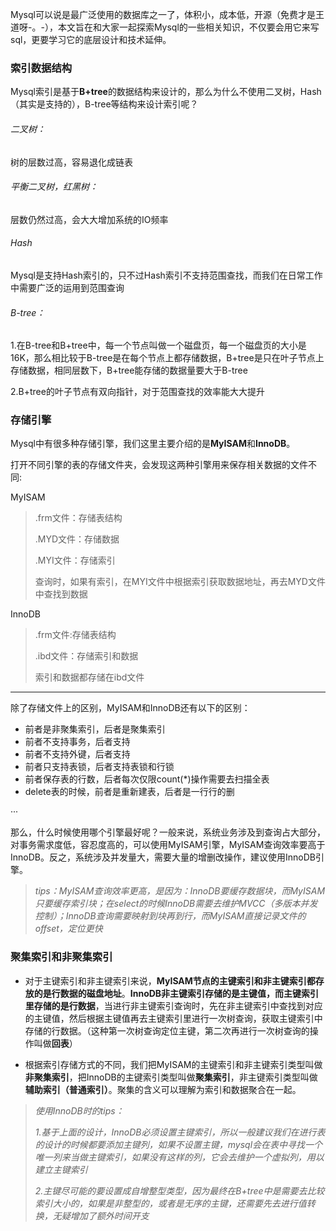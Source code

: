 Mysql可以说是最广泛使用的数据库之一了，体积小，成本低，开源（免费才是王道呀-。-），本文旨在和大家一起探索Mysql的一些相关知识，不仅要会用它来写sql，更要学习它的底层设计和技术延伸。

### 索引数据结构
Mysql索引是基于**B+tree**的数据结构来设计的，那么为什么不使用二叉树，Hash（其实是支持的），B-tree等结构来设计索引呢？
###### 二叉树：
树的层数过高，容易退化成链表
###### 平衡二叉树，红黑树：
层数仍然过高，会大大增加系统的IO频率
###### Hash
Mysql是支持Hash索引的，只不过Hash索引不支持范围查找，而我们在日常工作中需要广泛的运用到范围查询
###### B-tree：
1.在B-tree和B+tree中，每一个节点叫做一个磁盘页，每一个磁盘页的大小是16K，那么相比较于B-tree是在每个节点上都存储数据，B+tree是只在叶子节点上存储数据，相同层数下，B+tree能存储的数据量要大于B-tree

2.B+tree的叶子节点有双向指针，对于范围查找的效率能大大提升

### 存储引擎
Mysql中有很多种存储引擎，我们这里主要介绍的是**MyISAM**和**InnoDB**。

打开不同引擎的表的存储文件夹，会发现这两种引擎用来保存相关数据的文件不同:

MyISAM
> .frm文件：存储表结构
> 
> .MYD文件：存储数据
> 
> .MYI文件：存储索引
> 
> 查询时，如果有索引，在MYI文件中根据索引获取数据地址，再去MYD文件中查找到数据
   
 InnoDB
> .frm文件:存储表结构
> 
> .ibd文件：存储索引和数据
> 
> 索引和数据都存储在ibd文件

* * *
除了存储文件上的区别，MyISAM和InnoDB还有以下的区别：
* 前者是非聚集索引，后者是聚集索引
* 前者不支持事务，后者支持
* 前者不支持外键，后者支持
* 前者只支持表锁，后者支持表锁和行锁
* 前者保存表的行数，后者每次仅限count(*)操作需要去扫描全表
* delete表的时候，前者是重新建表，后者是一行行的删

···

那么，什么时候使用哪个引擎最好呢？一般来说，系统业务涉及到查询占大部分，对事务需求度低，容忍度高的，可以使用MyISAM引擎，MyISAM查询效率要高于InnoDB。反之，系统涉及并发量大，需要大量的增删改操作，建议使用InnoDB引擎。

> *tips：MyISAM查询效率更高，是因为：InnoDB要缓存数据块，而MyISAM只要缓存索引块；在select的时候InnoDB需要去维护MVCC（多版本并发控制）；InnoDB查询需要映射到块再到行，而MyISAM直接记录文件的offset，定位更快*


### 聚集索引和非聚集索引

* 对于主键索引和非主键索引来说，**MyISAM节点的主键索引和非主键索引都存放的是行数据的磁盘地址**。**InnoDB非主键索引存储的是主键值，而主键索引里存储的是行数据**，当进行非主键索引查询时，先在非主键索引中查找到对应的主键值，然后根据主键值再去主键索引里进行一次树查询，获取主键索引中存储的行数据。（这种第一次树查询定位主键，第二次再进行一次树查询的操作叫做**回表**）

* 根据索引存储方式的不同，我们把MyISAM的主键索引和非主键索引类型叫做**非聚集索引**，把InnoDB的主键索引类型叫做**聚集索引**，非主键索引类型叫做**辅助索引（普通索引）**。聚集的含义可以理解为索引和数据聚合在一起。


> *使用InnoDB时的tips：*
> 
> *1.基于上面的设计，InnoDB必须设置主键索引，所以一般建议我们在进行表的设计的时候都要添加主键列，如果不设置主键，mysql会在表中寻找一个唯一列来当做主键索引，如果没有这样的列，它会去维护一个虚拟列，用以建立主键索引*
> 
> *2.主键尽可能的要设置成自增整型类型，因为最终在B+tree中是需要去比较索引大小的，如果是非整型的，或者是无序的主键，还需要先去进行值转换，无疑增加了额外时间开支*
